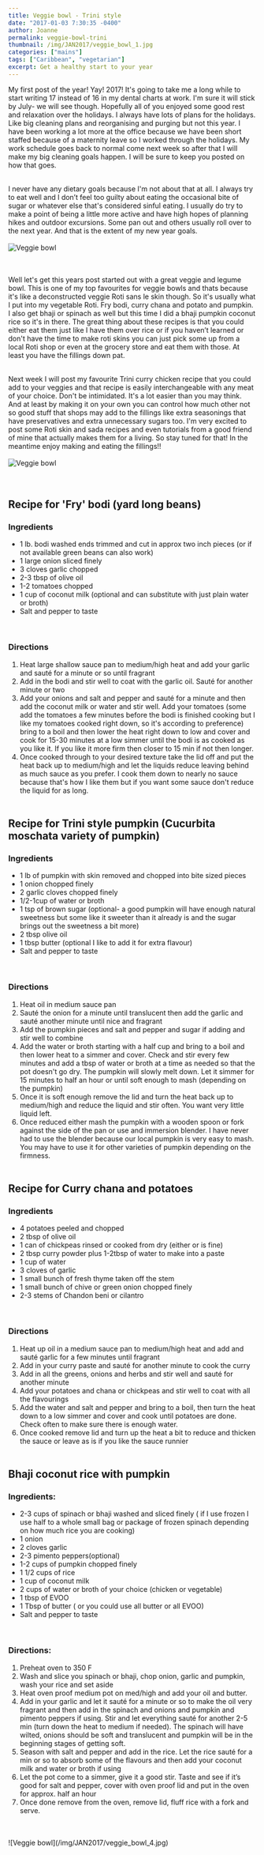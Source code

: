 ```yaml
---
title: Veggie bowl - Trini style
date: "2017-01-03 7:30:35 -0400"
author: Joanne
permalink: veggie-bowl-trini
thumbnail: /img/JAN2017/veggie_bowl_1.jpg
categories: ["mains"]
tags: ["Caribbean", "vegetarian"]
excerpt: Get a healthy start to your year
---
```


My first post of the year! Yay! 2017! It's going to take me a long while to start writing 17 instead of 16 in my dental charts at work. I'm sure it will stick by July- we will see though.  Hopefully all of you enjoyed some good rest and relaxation over the holidays. I always have lots of plans for the holidays. Like big cleaning plans and reorganising and purging but not this year.  I have been working a lot more at the office because we have been short staffed because of a maternity leave so I worked through the holidays.  My work schedule goes back to normal come next week so after that I will make my big cleaning goals happen. I will be sure to keep you posted on how that goes.
<br>
<br>

I never have any dietary goals because I'm not about that at all.  I always try to eat well and I don’t feel too guilty about eating the occasional bite of sugar or whatever else that's considered sinful eating.  I usually do try to make a point of being a little more active and have high hopes of planning hikes and outdoor excursions. Some pan out and others usually roll over to the next year. And that is the extent of my new year goals.
<br>
<br>
![Veggie bowl](/img/JAN2017/veggie_bowl_3.jpg)  
<br>
<br>

Well let's get this years post started out with a great veggie and legume bowl.  This is one of my top favourites for veggie bowls and thats
because it's like a deconstructed veggie Roti sans le skin though. So it's usually what I put into my vegetable Roti. Fry bodi, curry chana and potato and pumpkin. I also get bhaji or spinach as well but this time I did a bhaji pumpkin coconut rice so it's in there.  The great thing about these recipes is that you could either eat them just like I have them over rice or if you haven’t learned or don't have the time to make roti skins you can just pick some up from a local Roti shop or even at the grocery store and eat them with those. At least you have the fillings down pat.
<br>
<br>

Next week I will post my favourite Trini curry chicken recipe that you could add to your veggies and that recipe is easily interchangeable with any meat of your choice.  Don't be intimidated. It's a lot easier than you may think. And at least by making it on your own you can control how much other not so good stuff that shops may add to the fillings like extra seasonings that have preservatives and extra unnecessary sugars too. I'm very excited to post some Roti skin and sada recipes and even tutorials from a good friend of mine that actually makes them for a living.  So stay tuned for that! In the meantime enjoy making and eating the fillings!!
<br>
<br>
![Veggie bowl](/img/JAN2017/veggie_bowl_2.jpg)  
<br>
<br>         

## Recipe for 'Fry' bodi (yard long beans)

### Ingredients

* 1 lb.  bodi washed ends trimmed and cut in approx two inch pieces (or if not available green beans can also work)
* 1 large onion sliced finely
* 3 cloves garlic chopped
* 2-3 tbsp of olive oil
* 1-2 tomatoes chopped
* 1 cup of coconut milk (optional and can substitute with just plain water or broth)
* Salt and pepper to taste
<br>

### Directions

1. Heat large shallow sauce pan to medium/high heat and add your garlic and sauté for a minute or so until fragrant
1. Add in the bodi and stir well to coat with the garlic oil. Sauté for another minute or two
1. Add your onions and salt and pepper and sauté for a minute and then add the coconut milk or water and stir well. Add your tomatoes (some add the tomatoes a few minutes before the bodi is finished cooking but I like my tomatoes cooked right down, so it's according to preference)  bring to a boil and then lower the heat right down to low and cover and cook for 15-30 minutes at a low simmer until the bodi is as cooked as you like it.  If you like it more firm then closer to 15 min if not then longer.  
1. Once cooked through to your desired texture take the lid off and put the heat back up to medium/high and let the liquids reduce leaving behind as much sauce as you prefer.  I cook them down to nearly no sauce because that's how I like them but if you want some sauce don't reduce the liquid for as long.
<br><br>

## Recipe for Trini style pumpkin (Cucurbita moschata variety of pumpkin)

### Ingredients

* 1 lb of pumpkin with skin removed and chopped into bite sized pieces
* 1 onion chopped finely
* 2 garlic cloves chopped finely
* 1/2-1cup of water or broth
* 1 tsp of brown sugar (optional- a good pumpkin will have enough natural sweetness but some like it sweeter than it already is and the sugar brings out the sweetness a bit more)
* 2 tbsp olive oil
* 1 tbsp butter (optional I like to add it for extra flavour)
* Salt and pepper to taste
<br>

### Directions

1. Heat oil in medium sauce pan
1. Sauté the onion for a minute until translucent then add the garlic and sauté another minute until nice and fragrant
1. Add the pumpkin pieces and salt and pepper and sugar if adding and stir well to combine
1. Add the water or broth starting with a half cup and bring to a boil and then lower heat to a simmer and cover.  Check and stir every few minutes and add a tbsp of water or broth at a time as needed so that the pot doesn't go dry.  The pumpkin will slowly  melt down.  Let it simmer for 15 minutes to half an hour or until soft enough to mash (depending on the pumpkin)
1. Once it is soft enough remove the lid and turn the heat back up to medium/high and reduce the liquid and stir often.  You want very little liquid left.
1. Once reduced either mash the pumpkin with a wooden spoon or fork against the side of the pan or use and immersion blender.  I have never had to use the blender because our local pumpkin is very easy to mash.  You may have to use it for other varieties of pumpkin depending on the firmness.
<br><br>

## Recipe for Curry chana and potatoes

### Ingredients

* 4 potatoes peeled and chopped
* 2 tbsp of olive oil
* 1 can of chickpeas rinsed or cooked from dry (either or is fine)
* 2 tbsp curry powder plus 1-2tbsp of water to make into a paste
* 1 cup of water
* 3 cloves of garlic
* 1 small bunch of fresh thyme taken off the stem
* 1 small bunch of chive or green onion chopped finely
* 2-3 stems of Chandon beni or cilantro
<br>

### Directions

1. Heat up oil in a medium sauce pan to medium/high heat and add and sauté garlic for a few minutes until fragrant
1. Add in your curry paste and sauté for another minute to cook the curry
1. Add in all the greens, onions and herbs and stir well and sauté for another minute
1. Add your potatoes and chana or chickpeas and stir well to coat with all the flavourings
1. Add the water and salt and pepper and bring to a boil, then turn the heat down to a low simmer and cover and cook until potatoes are done. Check often to make sure there is enough water.  
1. Once cooked remove lid and turn up the heat a bit to reduce and thicken the sauce or leave as is if you like the sauce runnier
<br><br>

## Bhaji coconut rice with pumpkin

### Ingredients:

* 2-3 cups of spinach or bhaji washed and sliced finely ( if I use frozen I use half to a whole small bag or package of frozen spinach depending on how much rice you are cooking)
* 1 onion
* 2 cloves garlic
* 2-3 pimento peppers(optional)
* 1-2 cups of pumpkin chopped finely
* 1 1/2 cups of rice
* 1 cup of coconut milk
* 2 cups of water or broth of your choice (chicken or vegetable)
* 1 tbsp of EVOO
* 1 Tbsp of butter ( or you could use all butter or all EVOO)
* Salt and pepper to taste
<br>

### Directions:

1. Preheat oven to 350 F
2. Wash and slice you spinach or bhaji, chop onion, garlic and pumpkin, wash your rice and set aside
3. Heat oven proof medium pot on med/high and add your oil and butter.
4. Add in your garlic and let it sauté for a minute or so to make the oil very fragrant and then add in the spinach and onions and pumpkin and pimento peppers if using. Stir and let everything sauté for another 2-5 min (turn down the heat to medium if needed). The spinach will have wilted, onions should be soft and translucent and pumpkin will be in the beginning stages of getting soft.
5. Season with salt and pepper and add in the rice. Let the rice sauté for a min or so to absorb some of the flavours and then add your coconut milk and water or broth if using
6. Let the pot come to a simmer, give it a good stir. Taste and see if it’s good for salt and pepper, cover with oven proof lid and put in the oven for approx. half an hour
7. Once done remove from the oven, remove lid, fluff rice with a fork and serve.

<br>
<br>
![Veggie bowl](/img/JAN2017/veggie_bowl_4.jpg)
